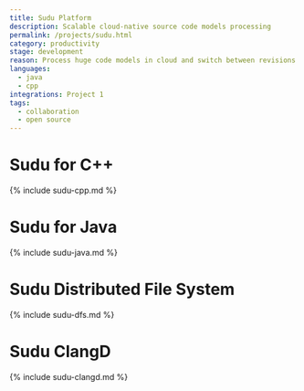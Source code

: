 ```yaml
---
title: Sudu Platform
description: Scalable cloud-native source code models processing
permalink: /projects/sudu.html
category: productivity
stage: development
reason: Process huge code models in cloud and switch between revisions instantly.
languages:
  - java
  - cpp
integrations: Project 1
tags:
  - collaboration
  - open source
---
```


# Sudu for C++
{% include sudu-cpp.md %}

# Sudu for Java
{% include sudu-java.md %}

# Sudu Distributed File System
{% include sudu-dfs.md %}

# Sudu ClangD
{% include sudu-clangd.md %}
